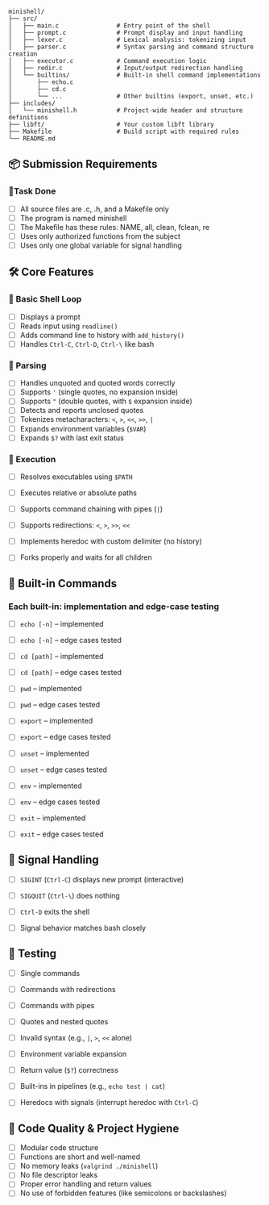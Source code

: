```plaintext
minishell/
├── src/
│   ├── main.c                # Entry point of the shell
│   ├── prompt.c              # Prompt display and input handling
│   ├── lexer.c               # Lexical analysis: tokenizing input
│   ├── parser.c              # Syntax parsing and command structure creation
│   ├── executor.c            # Command execution logic
│   ├── redir.c               # Input/output redirection handling
│   └── builtins/             # Built-in shell command implementations
│       ├── echo.c
│       ├── cd.c
│       └── ...               # Other builtins (export, unset, etc.)
├── includes/
│   └── minishell.h           # Project-wide header and structure definitions
├── libft/                    # Your custom libft library
├── Makefile                  # Build script with required rules
└── README.md
```

## 📦 Submission Requirements

### 🔹Task	Done

- [ ] All source files are .c, .h, and a Makefile only
- [ ] The program is named minishell
- [ ] The Makefile has these rules: NAME, all, clean, fclean, re
- [ ] Uses only authorized functions from the subject	
- [ ] Uses only one global variable for signal handling	

## 🛠️ Core Features

### 🔹 Basic Shell Loop

* [ ] Displays a prompt
* [ ] Reads input using `readline()`
* [ ] Adds command line to history with `add_history()`
* [ ] Handles `Ctrl-C`, `Ctrl-D`, `Ctrl-\` like bash

### 🔹 Parsing

* [ ] Handles unquoted and quoted words correctly
* [ ] Supports `'` (single quotes, no expansion inside)
* [ ] Supports `"` (double quotes, with `$` expansion inside)
* [ ] Detects and reports unclosed quotes
* [ ] Tokenizes metacharacters: `<`, `>`, `<<`, `>>`, `|`
* [ ] Expands environment variables (`$VAR`)
* [ ] Expands `$?` with last exit status

### 🔹 Execution

* [ ] Resolves executables using `$PATH`
* [ ] Executes relative or absolute paths
* [ ] Supports command chaining with pipes (`|`)
* [ ] Supports redirections: `<`, `>`, `>>`, `<<`
* [ ] Implements heredoc with custom delimiter (no history)
* [ ] Forks properly and waits for all children


## 🔁 Built-in Commands

### Each built-in: implementation and edge-case testing

* [ ] `echo [-n]` – implemented
* [ ] `echo [-n]` – edge cases tested
* [ ] `cd [path]` – implemented
* [ ] `cd [path]` – edge cases tested
* [ ] `pwd` – implemented
* [ ] `pwd` – edge cases tested
* [ ] `export` – implemented
* [ ] `export` – edge cases tested
* [ ] `unset` – implemented
* [ ] `unset` – edge cases tested
* [ ] `env` – implemented
* [ ] `env` – edge cases tested
* [ ] `exit` – implemented
* [ ] `exit` – edge cases tested


## 🧠 Signal Handling

* [ ] `SIGINT` (`Ctrl-C`) displays new prompt (interactive)
* [ ] `SIGQUIT` (`Ctrl-\`) does nothing
* [ ] `Ctrl-D` exits the shell
* [ ] Signal behavior matches bash closely


## 🧪 Testing

* [ ] Single commands
* [ ] Commands with redirections
* [ ] Commands with pipes
* [ ] Quotes and nested quotes
* [ ] Invalid syntax (e.g., `|`, `>`, `<<` alone)
* [ ] Environment variable expansion
* [ ] Return value (`$?`) correctness
* [ ] Built-ins in pipelines (e.g., `echo test | cat`)
* [ ] Heredocs with signals (interrupt heredoc with `Ctrl-C`)


## 🧹 Code Quality & Project Hygiene

* [ ] Modular code structure
* [ ] Functions are short and well-named
* [ ] No memory leaks (`valgrind ./minishell`)
* [ ] No file descriptor leaks
* [ ] Proper error handling and return values
* [ ] No use of forbidden features (like semicolons or backslashes)
